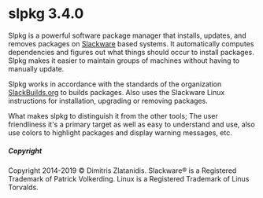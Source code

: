 # slpkg 3.4.0

Slpkg is a powerful software package manager that installs, updates, and removes packages on
[Slackware](http://www.slackware.com/) based systems. It automatically computes dependencies and
figures out what things should occur to install packages. Slpkg makes it easier to maintain groups
of machines without having to manually update.

Slpkg works in accordance with the standards of the organization [SlackBuilds.org](https://www.slackbuilds.org)
to builds packages. Also uses the Slackware Linux instructions for installation,
upgrading or removing packages.

What makes slpkg to distinguish it from the other tools; The user friendliness it's a primary
target as well as easy to understand and use, also use colors to highlight packages and
display warning messages, etc.

##### Copyright

Copyright 2014-2019 © Dimitris Zlatanidis. Slackware® is a Registered Trademark of Patrick Volkerding. Linux is a Registered Trademark of Linus Torvalds.
